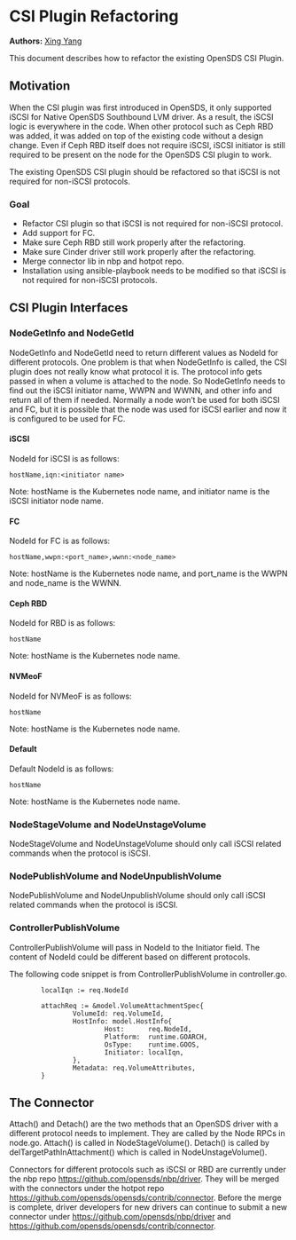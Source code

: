 # CSI Plugin Refactoring

**Authors:** [Xing Yang](https://github.com/xing-yang)

This document describes how to refactor the existing OpenSDS CSI Plugin.

## Motivation

When the CSI plugin was first introduced in OpenSDS, it only supported iSCSI for Native OpenSDS Southbound LVM driver.  As a result, the iSCSI logic is everywhere in the code.  When other protocol such as Ceph RBD was added, it was added on top of the existing code without a design change. Even if Ceph RBD itself does not require iSCSI, iSCSI initiator is still required to be present on the node for the OpenSDS CSI plugin to work. 

The existing OpenSDS CSI plugin should be refactored so that iSCSI is not required for non-iSCSI protocols.

### Goal

* Refactor CSI plugin so that iSCSI is not required for non-iSCSI protocol.
* Add support for FC.
* Make sure Ceph RBD still work properly after the refactoring.
* Make sure Cinder driver still work properly after the refactoring.
* Merge connector lib in nbp and hotpot repo.
* Installation using ansible-playbook needs to be modified so that iSCSI is not required for non-iSCSI protocols.

## CSI Plugin Interfaces

### NodeGetInfo and NodeGetId

NodeGetInfo and NodeGetId need to return different values as NodeId for different protocols.  One problem is that when NodeGetInfo is called, the CSI plugin does not really know what protocol it is.  The protocol info gets passed in when a volume is attached to the node. So NodeGetInfo needs to find out the iSCSI initiator name, WWPN and WWNN, and other info and return all of them if needed.  Normally a node won’t be used for both iSCSI and FC, but it is possible that the node was used for iSCSI earlier and now it is configured to be used for FC.

#### iSCSI

NodeId for iSCSI is as follows:

```
hostName,iqn:<initiator name>
```

Note: hostName is the Kubernetes node name, and initiator name is the iSCSI initiator node name.


#### FC

NodeId for FC is as follows:

```
hostName,wwpn:<port_name>,wwnn:<node_name>
```

Note: hostName is the Kubernetes node name, and port_name is the WWPN and node_name is the WWNN.


#### Ceph RBD

NodeId for RBD is as follows:

```
hostName
```

Note: hostName is the Kubernetes node name.


#### NVMeoF

NodeId for NVMeoF is as follows:

```
hostName
```

Note: hostName is the Kubernetes node name.


#### Default

Default NodeId is as follows:

```
hostName
```

Note: hostName is the Kubernetes node name.


### NodeStageVolume and NodeUnstageVolume

NodeStageVolume and NodeUnstageVolume should only call iSCSI related commands when the protocol is iSCSI.


### NodePublishVolume and NodeUnpublishVolume

NodePublishVolume and NodeUnpublishVolume should only call iSCSI related commands when the protocol is iSCSI.


### ControllerPublishVolume

ControllerPublishVolume will pass in NodeId to the Initiator field.  The content of NodeId could be different based on different protocols.

The following code snippet is from ControllerPublishVolume in controller.go.

```
        localIqn := req.NodeId
 
        attachReq := &model.VolumeAttachmentSpec{
                VolumeId: req.VolumeId,
                HostInfo: model.HostInfo{
                        Host:      req.NodeId,
                        Platform:  runtime.GOARCH,
                        OsType:    runtime.GOOS,
                        Initiator: localIqn,
                },
                Metadata: req.VolumeAttributes,
        }
```


## The Connector

Attach() and Detach() are the two methods that an OpenSDS driver with a different protocol needs to implement.  They are called by the Node RPCs in node.go.  Attach() is called in NodeStageVolume().  Detach() is called by delTargetPathInAttachment() which is called in NodeUnstageVolume().

Connectors for different protocols such as iSCSI or RBD are currently under the nbp repo https://github.com/opensds/nbp/driver.  They will be merged with the connectors under the hotpot repo https://github.com/opensds/opensds/contrib/connector.  Before the merge is complete, driver developers for new drivers can continue to submit a new connector under https://github.com/opensds/nbp/driver and https://github.com/opensds/opensds/contrib/connector.
